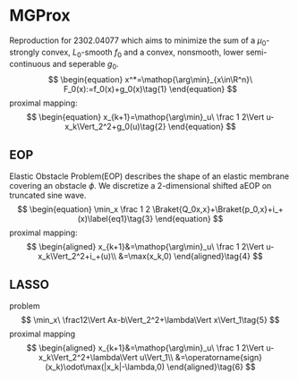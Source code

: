 # MGProx
Reproduction for 2302.04077 which aims to minimize the sum of a $\mu_0$-strongly convex, $L_0$-smooth $f_0$ and a convex, nonsmooth, lower semi-continuous and seperable $g_0$.
$$
\begin{equation}
x^*=\mathop{\arg\min}_{x\in\R^n}\ F_0(x):=f_0(x)+g_0(x)\tag{1}
\end{equation}
$$
proximal mapping:
$$
\begin{equation}
x_{k+1}=\mathop{\arg\min}_u\ \frac 1 2\Vert u-x_k\Vert_2^2+g_0(u)\tag{2}
\end{equation}
$$


 ## EOP

Elastic Obstacle Problem(EOP) describes the shape of an elastic membrane covering an obstacle $\phi$. We discretize a 2-dimensional shifted aEOP on truncated sine wave.
$$
\begin{equation}
\min_x \frac 1 2 \Braket{Q_0x,x}+\Braket{p_0,x}+i_+(x)\label{eq1}\tag{3}
\end{equation}
$$
proximal mapping:
$$
\begin{aligned}
x_{k+1}&=\mathop{\arg\min}_u\ \frac 1 2\Vert u-x_k\Vert_2^2+i_+(u)\\
&=\max(x_k,0)
\end{aligned}\tag{4}
$$

## LASSO

problem
$$
\min_x\ \frac12\Vert Ax-b\Vert_2^2+\lambda\Vert x\Vert_1\tag{5}
$$
proximal mapping
$$
\begin{aligned}
x_{k+1}&=\mathop{\arg\min}_u\ \frac 1 2\Vert u-x_k\Vert_2^2+\lambda\Vert u\Vert_1\\
&=\operatorname{sign}(x_k)\odot\max(|x_k|-\lambda,0)
\end{aligned}\tag{6}
$$

